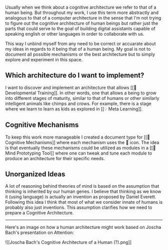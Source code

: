 Usually when we think about a cognitive architecture we refer to that of a human being. But throughout my work, I use this term more abstractly and analogous to that of a computer architecture in the sense that I'm not trying to figure out the cognitive architecture of human beings but rather just the parts that could serve to the goal of building digital assistants capable of speaking english or other languages in order to collaborate with us.

This way I unbind myself from any need to be correct or accuarate about my ideas in regards to it being that of a human being. My goal is not to document all possible mechanisms or the best architecture but to simply explore and experiment in this space.


## Which architecture do I want to implement?

I want to discover and implement an architecture that allows [[📝 Developmental Training]]. In other words, one that allows a being to grow into different stages of maturity, similar to that of humans or other similarly intelligent animals like chimps and crows. For example, there is a stage where we learn to learn as kids as explored in [[💡 Meta Learning]].


## Cognitive Mechanisms

To keep this work more manageable I created a document type for [[📝 Cognitive Mechanisms]] where each mechanism uses the 🧩 icon. The idea is that eventually these mechanisms could be utilized as modules in a [[🧰 Mind Prototyping Tool]] where one can tweak and tune each module to produce an architecture for their specific needs.


## Unorganized Ideas

A lot of reasoning behind theories of mind is based on the assumption that thinking is inherited by our human genes. I believe that thinking as we know it (using language) is actually an invention as proposed by Daniel Everett. Following this idea I think that most of what we consider innate of humans is probably also just inventions. This assumption clarifies how we need to prepare a Cognitive Architecture.

---

Here's an image on how a human architecture might work based on Joscha Bach's presentation on Attention:

![[Joscha Bach's Cognitive Architecture of a Human (?).png]]